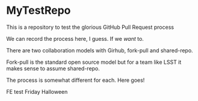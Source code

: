 MyTestRepo
==========

This is a repository to test the glorious GitHub Pull Request process

We can record the process here, I guess.  If we _want_ to.

There are two collaboration models with Girhub, fork-pull and shared-repo. 

Fork-pull is the standard open source model but for a team like LSST it makes sense
to assume shared-repo. 

The process is somewhat different for each. Here goes!

FE test Friday Halloween

